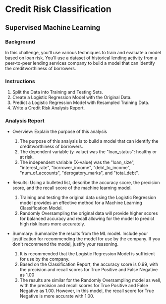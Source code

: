 # Credit Risk Classification 
## Supervised Machine Learning

### Background
In this challenge, you'll use various techniques to train and evaluate a model based on loan risk. You'll use a dataset of historical lending activity from a peer-to-peer lending services company to build a model that can identify the creditworthiness of borrowers.

### Instructions
1. Split the Data into Training and Testing Sets.
2. Create a Logistic Regression Model with the Original Data.
3. Predict a Logistic Regression Model with Resampled Training Data.
4. Write a Credit Risk Analysis Report.

### Analysis Report
- Overview: Explain the purpose of this analysis
  1. The purpose of this analysis is to build a model that can identify the creditworthiness of borrowers.
  2. The dependent variable (y-value) was the "loan_status": healthy or at risk.
  3. The independent variable (X-value) was the "loan_size", "interest_rate", "borrower_income", "debt_to_income", "num_of_accounts", "derogatory_marks", and "total_debt".

- Results: Using a bulleted list, describe the accuracy score, the precision score, and the recall score of the machine learning model.
  1. Training and testing the original data using the Logistic Regression model provides an effective method for a Machine Learning Classification Model.
  2. Randomly Oversampling the original data will provide higher scores for balanced accuracy and recall allowing for the model to predict high risk loans more accurately.

- Summary: Summarize the results from the ML model. Include your justification for recommending the model for use by the company. If you don't recommend the model, justify your reasoning.
  1. It is recommended that the Logistic Regression Model is sufficient for use by the company.
  2. Based on the Classification Report, the accuracy score is 0.99, with the precision and recall scores for True Positive and False Negative as 1.00
  3. The results are similar for the Randomly Oversampling model as well, with the precision and recall scores for True Positive and False Negative as 1.00. However, in this model, the recall score for True Negative is more accurate with 1.00.
